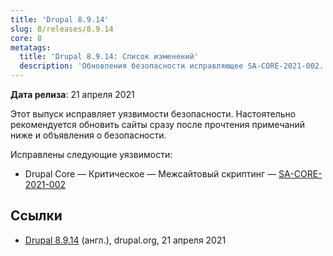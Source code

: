 ```yaml
---
title: 'Drupal 8.9.14'
slug: 8/releases/8.9.14
core: 8
metatags:
  title: 'Drupal 8.9.14: Список изменений'
  description: 'Обновления безопасности исправляющее SA-CORE-2021-002.'
---
```


**Дата релиза**: 21 апреля 2021

Этот выпуск исправляет уязвимости безопасности. Настоятельно рекомендуется обновить сайты сразу после прочтения примечаний ниже и объявления о безопасности.

Исправлены следующие уязвимости:

- Drupal Core — Критическое — Межсайтовый скриптинг — [SA-CORE-2021-002](../../../../security/sa-core/2021-002/index.md)

## Ссылки

- [Drupal 8.9.14](https://www.drupal.org/project/drupal/releases/8.9.14) (англ.), drupal.org, 21 апреля 2021